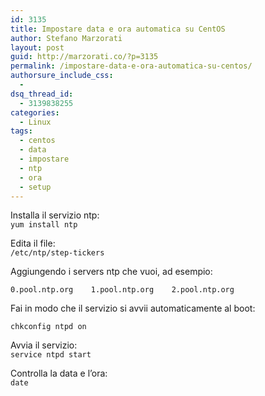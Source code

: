 ```yaml
---
id: 3135
title: Impostare data e ora automatica su CentOS
author: Stefano Marzorati
layout: post
guid: http://marzorati.co/?p=3135
permalink: /impostare-data-e-ora-automatica-su-centos/
authorsure_include_css:
  - 
dsq_thread_id:
  - 3139838255
categories:
  - Linux
tags:
  - centos
  - data
  - impostare
  - ntp
  - ora
  - setup
---
```

Installa il servizio ntp:  
`yum install ntp`

Edita il file:  
`/etc/ntp/step-tickers`

Aggiungendo i servers ntp che vuoi, ad esempio:

`0.pool.ntp.org   
1.pool.ntp.org   
2.pool.ntp.org`

Fai in modo che il servizio si avvii automaticamente al boot:

`chkconfig ntpd on`

Avvia il servizio:  
`service ntpd start`

Controlla la data e l&#8217;ora:  
`date`